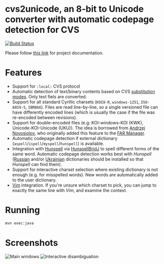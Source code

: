 cvs2unicode, an 8-bit to Unicode converter with automatic codepage detection for CVS
====================================================================================
[![Build Status](https://api.travis-ci.org/unix-junkie/cvs2unicode.png?branch=master)](https://travis-ci.org/unix-junkie/cvs2unicode)

Please follow [this link](http://unix-junkie.github.io/cvs2unicode/) for project documentation.

# Features

 * Support for `:local:` CVS protocol
 * Automatic detection of text/binary contents based on CVS [substitution modes](http://web.mit.edu/gnu/doc/html/cvs_17.html#SEC77). Only text fiels are converted.
 * Support for all standard Cyrillic charsets (`KOI8-R`, `windows-1251`, `ISO-8859-5`, `IBM866`). Files are read line-by-line, so a single versioned file can have differently encoded lines (which is usually the case if the file was re-encoded between revisions).
 * Support for double-encoded files (e.g: KOI-windows-KOI (KWK), Unicode-KOI-Unicode (UKU)). The idea is borrowed from [Andrzej Novosiolov](mailto:andrzej@ukrnet.net), who originally added this feature to the [FAR Manager](https://farmanager.googlecode.com/svn/tags/before_3.0_split/addons/Tables/Cyrillic/E-Mail%20Double%20Conversion/readme.txt). 
 * Automatic codepage detection if external dictionary (`aspell`/`ispell`/`myspell`/`hunspell`) is available.
 * Integration with [Hunspell](http://hunspell.sourceforge.net/) via [HunspellBridJ](https://github.com/thomas-joiner/HunspellBridJ) to spell different forms of the same word. Automatic codepage detection works best with *Hunspell* ([Russian](http://code.google.com/p/hunspell-ru/) and/or [Ukrainian](http://sourceforge.net/projects/ispell-uk/) dictionaries should be installed so that *Hunspell* can find them).
 * Support for interactive charset selection where existing dictionary is not enough (e.g. for misspelled words). New words are automatically added to the user dictionary.
 * [Vim](http://www.vim.org/) integration. If you're unsure which charset to pick, you can jump to exactly the same line with *Vim*, and examine the context.

# Running

```bash
mvn exec:java
```

# Screenshots

![Main windows](http://unix-junkie.github.io/cvs2unicode/images/cvs2unicode-linux.png "Main windows")
![Interactive disambiguation](http://unix-junkie.github.io/cvs2unicode/images/cvs2unicode.png "Interactive disambiguation")
